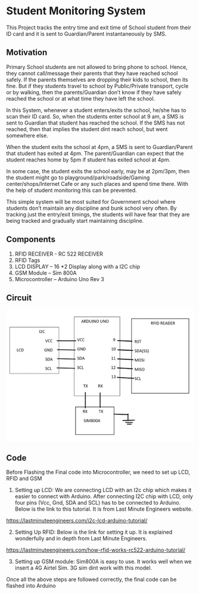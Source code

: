 
# Student Monitoring System

This Project tracks the entry time and exit time of School student from their ID card and it is sent to Guardian/Parent instantaneously by SMS.


## Motivation

Primary School students are not allowed to bring phone to school. Hence, they cannot call/message their parents that they have reached school safely. If the parents themselves are dropping their kids to school, then its fine. But if they students travel to school by Public/Private transport, cycle or by walking, then the parents/Guardian don’t know if they have safely reached the school or at what time they have left the school.

In this System, whenever a student enters/exits the school, he/she has to scan their ID card. So, when the students enter school at 9 am, a SMS is sent to Guardian that student has reached the school. If the SMS has not reached, then that implies the student dint reach school, but went somewhere else.

When the student exits the school at 4pm, a SMS is sent to Guardian/Parent that student has exited at 4pm. The parent/Guardian can expect that the student reaches home by 5pm if student has exited school at 4pm.

In some case, the student exits the school early, may be at 2pm/3pm, then the student might go to playground/park/roadside/Gaming center/shops/Internet Cafe or any such places and spend time there. With the help of student monitoring this can be prevented.

This simple system will be most suited for Government school where students don’t maintain any discipline and bunk school very often. By tracking just the entry/exit timings, the students will have fear that they are being tracked and gradually start maintaining discipline.

## Components

1. RFID RECEIVER - RC 522 RECEIVER
2. RFID Tags
3. LCD DISPLAY – 16 *2 Display along with a I2C chip
4. GSM Module – Sim 800A
5. Microcontroller – Arduino Uno Rev 3

## Circuit

![Circuit](https://github.com/Stanly-Davis/Student-Monitoring-System/blob/main/Circuit.png)


## Code

Before Flashing the Final code into Microcontroller, we need to set up LCD, RFID and GSM

1.	Setting up LCD:
We are connecting LCD with an I2c chip which makes it easier to connect with Arduino.
After connecting I2C chip with LCD, only four pins (Vcc, Gnd, SDA and SCL) has to be connected to Arduino.
Below is the link to this tutorial. It is from Last Minute Engineers website.

https://lastminuteengineers.com/i2c-lcd-arduino-tutorial/

2.	Setting Up RFID:
Below is the link for setting it up. It is explained wonderfully and in depth from Last Minute Engineers.

https://lastminuteengineers.com/how-rfid-works-rc522-arduino-tutorial/


3.	Setting up GSM module:
Sim800A is easy to use. It works well when we insert a 4G Airtel Sim. 3G sim dint work with this model.


Once all the above steps are followed correctly, the final code can be flashed into Arduino 




